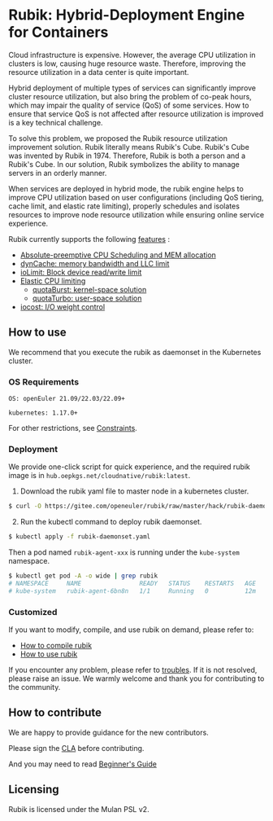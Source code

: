 # Rubik: Hybrid-Deployment Engine for Containers

Cloud infrastructure is expensive. However, the average CPU utilization in clusters is low, causing huge resource waste. Therefore, improving the resource utilization in a data center is quite important.

Hybrid deployment of multiple types of services can significantly improve cluster resource utilization, but also bring the problem of co-peak hours, which may impair the quality of service (QoS) of some services. How to ensure that service QoS is not affected after resource utilization is improved is a key technical challenge.

To solve this problem, we proposed the Rubik resource utilization improvement solution. Rubik literally means Rubik's Cube. Rubik's Cube was invented by Rubik in 1974. Therefore, Rubik is both a person and a Rubik's Cube. In our solution, Rubik symbolizes the ability to manage servers in an orderly manner.

When services are deployed in hybrid mode, the rubik engine helps to improve CPU utilization based on user configurations (including QoS tiering, cache limit, and elastic rate limiting), properly schedules and isolates resources to improve node resource utilization while ensuring online service experience.

Rubik currently supports the following [features](./docs/feature.md) :

 *  [Absolute-preemptive CPU Scheduling and MEM allocation](./docs/feature.md#preemption-绝对抢占)
 *  [dynCache: memory bandwidth and LLC limit](./docs/feature.md#dyncache-内存带宽和LLC限制)
 *  [ioLimit: Block device read/write limit](./docs/feature.md#iolimit-块设备读写限制)
 *  [Elastic CPU limiting](./docs/feature.md#支持弹性限流)
	 * [quotaBurst: kernel-space solution](./docs/feature.md#quotaburst-内核态解决方案)
	 * [quotaTurbo: user-space solution](./docs/feature.md#quotaturbo-用户态解决方案)
 *  [iocost: I/O weight control](./docs/feature.md#iocost-支持iocost对io权重控制)

## How to use

We recommend that you execute the rubik as daemonset in the Kubernetes cluster.

### OS Requirements

```
OS: openEuler 21.09/22.03/22.09+

kubernetes: 1.17.0+
```

For other restrictions, see [Constraints](./docs/limitation.md).


### Deployment

We provide one-click script for quick experience, and the required rubik image is in `hub.oepkgs.net/cloudnative/rubik:latest`.

1.  Download the rubik yaml file to master node in a kubernetes cluster.

```bash
$ curl -O https://gitee.com/openeuler/rubik/raw/master/hack/rubik-daemonset.yaml
```

2.  Run the kubectl command to deploy rubik daemonset.

```bash
$ kubectl apply -f rubik-daemonset.yaml
```

Then a pod named `rubik-agent-xxx` is running under the `kube-system` namespace.

```bash
$ kubectl get pod -A -o wide | grep rubik
# NAMESPACE     NAME                READY   STATUS    RESTARTS   AGE
# kube-system   rubik-agent-6bn8n   1/1     Running   0          12m
```

### Customized 

If you want to modify, compile, and use rubik on demand, please refer to:

 *  [How to compile rubik](./docs/usage.md#如何编译rubik)
 *  [How to use rubik](./docs/usage.md#如何使用rubik)	

If you encounter any problem, please refer to [troubles](./docs/trouble.md). If it is not resolved, please raise an issue. We warmly welcome and thank you for contributing to the community.

## How to contribute

We are happy to provide guidance for the new contributors.

Please sign the [CLA](https://openeuler.org/en/cla.html) before contributing.

And you may need to read [Beginner's Guide](./docs/getting-started/startup.md)	

## Licensing

Rubik is licensed under the Mulan PSL v2.

